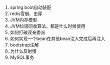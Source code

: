 1. spring boot自动装配
2. redis雪崩、击穿
3. JVM内存模型
4. JVM垃圾回收算法，都是什么时候使用
5. 如何打破双亲委派
6. 如何实现一个bean在其他bean注入完成后再注入
7. bootstrap注解
8. 为什么反射慢
9. MySQL事务